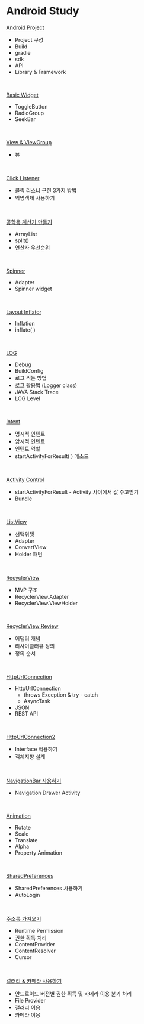 # Android Study

[Android Project](https://github.com/jjunji/Android/blob/master/Day10_0522/Gradle/README.md)

* Project 구성
* Build
* gradle
* sdk
* API
* Library & Framework
<br>

[Basic Widget](https://github.com/jjunji/Android/blob/master/Day9_0519/BasicWidget/README.md)

* ToggleButton
* RadioGroup
* SeekBar
<br>

[View & ViewGroup]()

* 뷰
<br>

[Click Listener](https://github.com/jjunji/Android/blob/master/Day8_0518/README.md)

* 클릭 리스너 구현 3가지 방법
* 익명객체 사용하기
<br>

[공학용 계산기 만들기](https://github.com/jjunji/Android/blob/master/Day10_0522/Calculator2/README.md)

* ArrayList
* split()
* 연산자 우선순위
<br>

[Spinner](https://github.com/jjunji/Android/blob/master/Day11_0523/BasicAdapter/README.md)

* Adapter
* Spinner widget
<br>

[Layout Inflator](https://github.com/jjunji/Android/blob/master/LayoutInflator/LayoutInflator/README.md)

* Inflation
* inflate( )
<br>

[LOG](https://github.com/jjunji/Android/blob/master/Log/LogTest/README.md)

* Debug
* BuildConfig
* 로그 찍는 방법
* 로그 활용법 (Logger class)
* JAVA Stack Trace
* LOG Level
<br>

[Intent](https://github.com/jjunji/Android/blob/master/Day13_0525/IntentBasic/README.md)

* 명시적 인텐트
* 암시적 인텐트
* 인텐트 역할
* startActivityForResult( ) 메소드
<br>

[Activity Control](https://github.com/jjunji/Android/blob/master/Day17_0531/ActivityControl/README.md)

* startActivityForResult - Activity 사이에서 값 주고받기
* Bundle
<br>

[ListView](https://github.com/jjunji/Android/blob/master/Day12_0524/README.md)

* 선택위젯
* Adapter
* ConvertView
* Holder 패턴
<br>

[RecyclerView](https://github.com/jjunji/Android/blob/master/Day13_0525/README.md)

* MVP 구조
*  RecyclerView.Adapter
*  RecyclerView.ViewHolder
<br>

[RecyclerView Review](https://github.com/jjunji/Android/blob/master/Day29_0619/RecyclerAgain/README.md)

* 어댑터 개념
*  리사이클러뷰 정의
*  정의 순서
<br>

[HttpUrlConnection](https://github.com/jjunji/Android/blob/master/Day24_0612/README.md)

* HttpUrlConnection
	* throws Exception & try - catch
	* AsyncTask
* JSON
* REST API
<br>

[HttpUrlConnection2](https://github.com/jjunji/Android/tree/master/Day24_0612/HttpUrlConnection2)

* Interface 적용하기
*  객체지향 설계
<br>

[NavigationBar 사용하기](https://github.com/jjunji/Android/blob/master/Navibar/README.md)

* Navigation Drawer Activity
<br>

[Animation](https://github.com/jjunji/Android/blob/master/Animation/Animation/README.md)

* Rotate
* Scale
* Translate
* Alpha
* Property Animation
<br>

[SharedPreferences](https://github.com/jjunji/Android/blob/master/SharedPreferences/AutoLogin/README.md)

* SharedPreferences 사용하기
* AutoLogin
<br>

[주소록 가져오기](https://github.com/jjunji/Android/blob/master/Day18_0601/Contacts/README.md)

* Runtime Permission
*  권한 획득 처리
* ContentProvider
* ContentResolver
* Cursor
<br>

[갤러리 & 카메라 사용하기](https://github.com/jjunji/Android/blob/master/Day18_0601/camera/README.md)

* 안드로이드 버전별 권한 획득 및 카메라 이용 분기 처리
* File Provider 
* 갤러리 이용
* 카메라 이용
<br>
